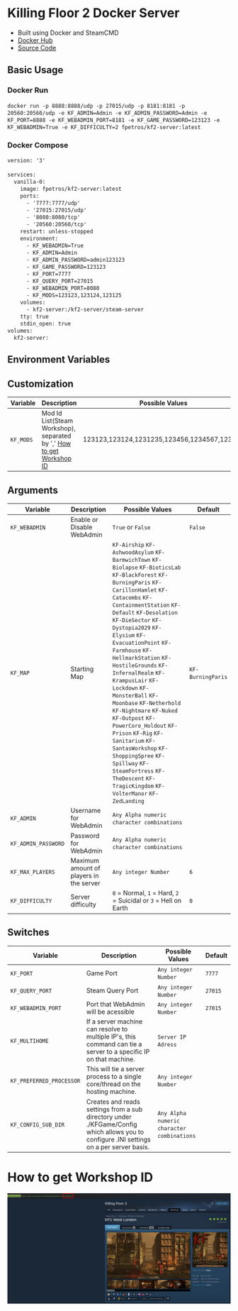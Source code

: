 # Killing Floor 2 Docker Server

- Built using Docker and SteamCMD
- [Docker Hub](https://hub.docker.com/r/fpetros/kf2-server)
- [Source Code](https://github.com/fpetros1/kf2-server)

## Basic Usage

### Docker Run
```
docker run -p 8888:8888/udp -p 27015/udp -p 8181:8181 -p 20560:20560/udp -e KF_ADMIN=Admin -e KF_ADMIN_PASSWORD=Admin -e KF_PORT=8888 -e KF_WEBADMIN_PORT=8181 -e KF_GAME_PASSWORD=123123 -e KF_WEBADMIN=True -e KF_DIFFICULTY=2 fpetros/kf2-server:latest
```

### Docker Compose
```
version: '3'

services:
  vanilla-0:
    image: fpetros/kf2-server:latest
    ports:
      - '7777:7777/udp'
      - '27015:27015/udp'
      - '8080:8080/tcp'
      - '20560:20560/tcp'
    restart: unless-stopped
    environment:
      - KF_WEBADMIN=True
      - KF_ADMIN=Admin
      - KF_ADMIN_PASSWORD=admin123123
      - KF_GAME_PASSWORD=123123
      - KF_PORT=7777
      - KF_QUERY_PORT=27015
      - KF_WEBADMIN_PORT=8080
      - KF_MODS=123123,123124,123125
    volumes:
      - kf2-server:/kf2-server/steam-server
    tty: true
    stdin_open: true
volumes:
  kf2-server:
```

## Environment Variables

## Customization
| Variable         | Description                | Possible Values               | Default       |
|------------------|----------------------------|-------------------------------|---------------|
| ```KF_MODS```    | Mod Id List(Steam Workshop), separated by ',' [How to get Workshop ID](#how-to-get-workshop-id) | 123123,123124,1231235,123456,1234567,123458 |    |

## Arguments
| Variable         | Description                | Possible Values               | Default       |
-------------------|----------------------------|-------------------------------|---------------|
| ```KF_WEBADMIN```| Enable or Disable WebAdmin | ``` True ``` or ``` False ``` | ``` False ``` |
| ```KF_MAP```     | Starting Map               | ```KF-Airship``` ```KF-AshwoodAsylum``` ```KF-BarmwichTown``` ```KF-Biolapse``` ```KF-BioticsLab``` ```KF-BlackForest``` ```KF-BurningParis``` ```KF-CarillonHamlet``` ```KF-Catacombs``` ```KF-ContainmentStation``` ```KF-Default``` ```KF-Desolation``` ```KF-DieSector``` ```KF-Dystopia2029``` ```KF-Elysium``` ```KF-EvacuationPoint``` ```KF-Farmhouse``` ```KF-HellmarkStation``` ```KF-HostileGrounds``` ```KF-InfernalRealm``` ```KF-KrampusLair``` ```KF-Lockdown``` ```KF-MonsterBall``` ```KF-Moonbase``` ```KF-Netherhold``` ```KF-Nightmare``` ```KF-Nuked``` ```KF-Outpost``` ```KF-PowerCore_Holdout``` ```KF-Prison``` ```KF-Rig``` ```KF-Sanitarium``` ```KF-SantasWorkshop``` ```KF-ShoppingSpree``` ```KF-Spillway``` ```KF-SteamFortress``` ```KF-TheDescent``` ```KF-TragicKingdom``` ```KF-VolterManor``` ```KF-ZedLanding``` | ``` KF-BurningParis ``` |
| ```KF_ADMIN```   | Username for WebAdmin      | ``` Any Alpha numeric character combinations ```||
| ```KF_ADMIN_PASSWORD```| Password for WebAdmin      | ``` Any Alpha numeric character combinations ```||
| ```KF_MAX_PLAYERS```| Maximum amount of players in the server | ``` Any integer Number ```| ``` 6 ```|
| ```KF_DIFFICULTY```| Server difficulty | ``` 0 ``` = Normal, ```1``` = Hard, ```2``` = Suicidal or ```3``` = Hell on Earth | ``` 0 ``` |

## Switches
| Variable         | Description                | Possible Values               | Default       |
|------------------|----------------------------|-------------------------------|---------------|
| ```KF_PORT```| Game Port | ``` Any integer Number ``` | ``` 7777 ``` |
| ```KF_QUERY_PORT```| Steam Query Port | ``` Any integer Number ``` | ``` 27015 ``` |
| ```KF_WEBADMIN_PORT```| Port that WebAdmin will be acessible | ``` Any integer Number ``` | ``` 27015 ``` |
| ```KF_MULTIHOME```| If a server machine can resolve to multiple IP's, this command can tie a server to a specific IP on that machine.  | ``` Server IP Adress ``` ||
| ```KF_PREFERRED_PROCESSOR```| This will tie a server process to a single core/thread on the hosting machine.  | ``` Any integer Number ``` ||
| ```KF_CONFIG_SUB_DIR```| Creates and reads settings from a sub directory under ./KFGame/Config which allows you to configure .INI settings on a per server basis. | ``` Any Alpha numeric character combinations ``` ||

# How to get Workshop ID
![How to get](https://raw.githubusercontent.com/fpetros1/kf2-server/main/resources/how-to-get-workshop-id.png)
